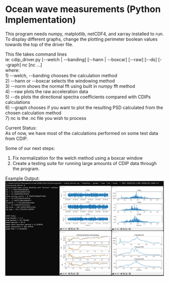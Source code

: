 # Ocean wave measurements (Python Implementation)

This program needs numpy, matplotlib, netCDF4, and xarray installed to run. To display different graphs, change the plotting perimeter boolean values towards the top of the driver file.

This file takes command lines<br /> 
ie: cdip_driver.py [--welch | --banding] [--hann | --boxcar] [--raw] [--ds] [--graph] nc [nc ...] <br />
where: <br />
    1) --welch, --banding chooses the calculation method <br />
    2) --hann or --boxcar selects the windowing method <br />
    3) --norm shows the normal fft using built in numpy fft method <br />
    4) --raw plots the raw acceleration data <br />
    5) --ds plots the directional spectra coefficients compared with CDIPs calculations <br />
    6) --graph chooses if you want to plot the resulting PSD calculated from the chosen calculation method <br />
    7) nc is the .nc file you wish to process <br />

Current Status: <br />
As of now, we have most of the calculations performed on some test data from CDIP. 

Some of our next steps: 
1) Fix normalization for the welch method using a boxcar window
2) Create a testing suite for running large amounts of CDIP data through the program. 


Example Output:  
![builds](../ProjectImages/python_output.png?raw=true)